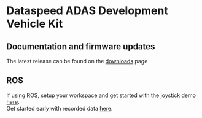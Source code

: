 # Dataspeed ADAS Development Vehicle Kit

## Documentation and firmware updates
The latest release can be found on the [downloads](https://bitbucket.org/DataspeedInc/dbw_mkz_ros/downloads) page

## ROS
If using ROS, setup your workspace and get started with the joystick demo [here](ROS_SETUP.md).  
Get started early with recorded data [here](ROS_BAGS.md).  

